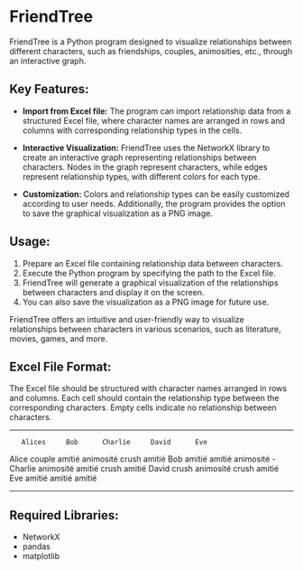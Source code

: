 # FriendTree
FriendTree is a Python program designed to visualize relationships between different characters, such as friendships, couples, animosities, etc., through an interactive graph.

## Key Features:

- **Import from Excel file:** The program can import relationship data from a structured Excel file, where character names are arranged in rows and columns with corresponding relationship types in the cells.

- **Interactive Visualization:** FriendTree uses the NetworkX library to create an interactive graph representing relationships between characters. Nodes in the graph represent characters, while edges represent relationship types, with different colors for each type.

- **Customization:** Colors and relationship types can be easily customized according to user needs. Additionally, the program provides the option to save the graphical visualization as a PNG image.

## Usage:

1. Prepare an Excel file containing relationship data between characters.
2. Execute the Python program by specifying the path to the Excel file.
3. FriendTree will generate a graphical visualization of the relationships between characters and display it on the screen.
4. You can also save the visualization as a PNG image for future use.

FriendTree offers an intuitive and user-friendly way to visualize relationships between characters in various scenarios, such as literature, movies, games, and more.

## Excel File Format:

The Excel file should be structured with character names arranged in rows and columns. Each cell should contain the relationship type between the corresponding characters. Empty cells indicate no relationship between characters.

************************************************************************

       Alices     Bob      Charlie     David      Eve
Alice     couple    amitié    animosité    crush    amitié
Bob       amitié              amitié      animosité  -
Charlie   animosité amitié                crush    amitié
David     crush    animosité   crush                amitié
Eve       amitié              amitié      amitié      
************************************************************************

## Required Libraries:

- NetworkX
- pandas
- matplotlib
